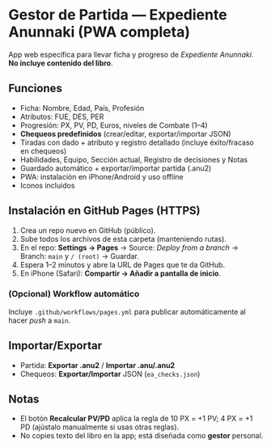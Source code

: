 # Gestor de Partida — Expediente Anunnaki (PWA completa)

App web específica para llevar ficha y progreso de *Expediente Anunnaki*. **No incluye contenido del libro**.

## Funciones
- Ficha: Nombre, Edad, País, Profesión
- Atributos: FUE, DES, PER
- Progresión: PX, PV, PD, Euros, niveles de Combate (1–4)
- **Chequeos predefinidos** (crear/editar, exportar/importar JSON)
- Tiradas con dado + atributo y registro detallado (incluye éxito/fracaso en chequeos)
- Habilidades, Equipo, Sección actual, Registro de decisiones y Notas
- Guardado automático + exportar/importar partida (.anu2)
- PWA: instalación en iPhone/Android y uso offline
- Iconos incluidos

## Instalación en GitHub Pages (HTTPS)
1. Crea un repo nuevo en GitHub (público).
2. Sube todos los archivos de esta carpeta (manteniendo rutas).
3. En el repo: **Settings → Pages** → Source: *Deploy from a branch* → Branch: `main` y `/ (root)` → Guardar.
4. Espera 1–2 minutos y abre la URL de Pages que te da GitHub.
5. En iPhone (Safari): **Compartir → Añadir a pantalla de inicio**.

### (Opcional) Workflow automático
Incluye `.github/workflows/pages.yml` para publicar automáticamente al hacer *push* a `main`.

## Importar/Exportar
- Partida: **Exportar .anu2** / **Importar .anu/.anu2**
- Chequeos: **Exportar/Importar** JSON (`ea_checks.json`)

## Notas
- El botón **Recalcular PV/PD** aplica la regla de 10 PX = +1 PV; 4 PX = +1 PD (ajústalo manualmente si usas otras reglas).
- No copies texto del libro en la app; está diseñada como **gestor** personal.

